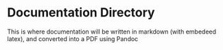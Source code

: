 # Documentation Directory

This is where documentation will be written in markdown (with embedeed latex), and converted into a PDF using Pandoc
